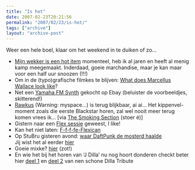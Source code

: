 ```yaml
---
title: "Is hot"
date: 2007-02-23T20:21:56
permalink: "2007/02/23/is-hot/"
tags: ["archive"]
layout: "archive-post"
---
```

Weer een hele boel, klaar om het weekend in te duiken of zo…

* [Mijn wekker is een hot item](http://feeds.feedburner.com/~r/boingboing/iBag/~3/94508941/ikeas_slabang_alarm_.html "http://feeds.feedburner.com/~r/boingboing/iBag/~3/94508941/ikeas_slabang_alarm_.html") momenteel, heb ik al jaren en heeft al menig kamp meegemaakt. Inderdaad, goeie marchandise, maar je kan maar voor een half uur snoozen (!!!)
* Om in de (typo)grafische filmkes te blijven: [What does Marcellus Wallace look like](http://feeds.feedburner.com/~r/boingboing/iBag/~3/94715980/pulp_fiction_as_typo.html "http://feeds.feedburner.com/~r/boingboing/iBag/~3/94715980/pulp_fiction_as_typo.html")?
* Net een [Yamaha FM Synth](http://homepage.mac.com/synth_seal/html/tq5.html "http://homepage.mac.com/synth_seal/html/tq5.html") gekocht op Ebay (beluister de voorbeeldjes, skitterend!)
* [Rawkus](http://www.rawkus.com/ "http://www.rawkus.com/") (Warning: myspace…) is terug blijkbaar, ai ai… Het kippenvel-moment zoals die eerste Blackstar horen, zal wel nooit meer terug komen vrees ik… \[via [The Smoking Section](http://www.smokingsection.net/TSS/?p=931 "http://www.smokingsection.net/TSS/?p=931") (stoer é)\]
* Gistern naar een [Flex sessie](http://www.herrodius.com/blog/?p=62 "http://www.herrodius.com/blog/?p=62") geweest, I like!
* Kan het niet laten: [F-f-f-fe-Flexican](http://www.theflexican.com/ "http://www.theflexican.com/")
* Op StuBru gisteren avond: [waar DaftPunk de mosterd haalde](http://steven.mac-user.be/wordpress/?p=332 "http://steven.mac-user.be/wordpress/?p=332")  
    Jij wist het al eerder [hier](http://www.donebysimon.be/2007/02/16/sample-shit/ "http://www.donebysimon.be/2007/02/16/sample-shit/")
* Goeie mixke? [hier](http://www.nalden.net/comments.php?id=886_0_1_0_C "http://www.nalden.net/comments.php?id=886_0_1_0_C") (zot!)
* En wie het bij het horen van ‘J Dilla’ nu nog hoort donderen checkt beter hier [deel 1](http://lloyd.blogsome.com/2007/02/16/on-point-podcast-on-national-radio-baby-sns-dilla-tribute-mix/ "http://lloyd.blogsome.com/2007/02/16/on-point-podcast-on-national-radio-baby-sns-dilla-tribute-mix/") en [deel 2](http://lloyd.blogsome.com/2007/02/18/on-point-podcast-sns-dilla-mix-part-two/ "http://lloyd.blogsome.com/2007/02/18/on-point-podcast-sns-dilla-mix-part-two/") van nen schone Dilla Tribute
